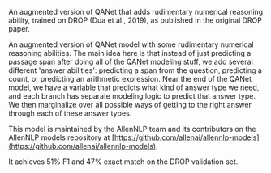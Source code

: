 An augmented version of QANet that adds rudimentary numerical reasoning ability, trained on DROP
(Dua et al., 2019), as published in the original DROP paper.

An augmented version of QANet model with some rudimentary numerical reasoning
abilities. The main idea here is that instead of just predicting a passage span
after doing all of the QANet modeling stuff, we add several different
'answer abilities': predicting a span from the question, predicting a count, or
predicting an arithmetic expression. Near the end of the QANet model, we have a
variable that predicts what kind of answer type we need, and each branch has
separate modeling logic to predict that answer type. We then marginalize over
all possible ways of getting to the right answer through each of these answer types.

This model is maintained by the AllenNLP team and its contributors on the AllenNLP
models repository at [https://github.com/allenai/allennlp-models](https://github.com/allenai/allennlp-models).

It achieves 51% F1 and 47% exact match on the DROP validation set.
